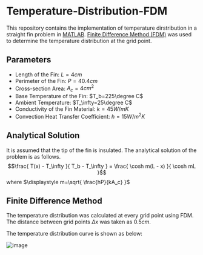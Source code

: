 # Temperature-Distribution-FDM
This repository contains the implementation of temperature dirstribution in a straight fin problem in [MATLAB](https://www.mathworks.com/products/matlab.html).
[Finite Difference Method (FDM)](https://en.wikipedia.org/wiki/Finite_difference_method) was used to determine the temperature distribution at the grid point.

## Parameters
- Length of the Fin: $L=4cm$
- Perimeter of the Fin: $P=40.4cm$
- Cross-section Area: $A_c=4cm^2$
- Base Temperature of the Fin: $T_b=225\degree C$
- Ambient Temperature: $T_\infty=25\degree C$
- Conductivity of the Fin Material: $k=45 W/m K$
- Convection Heat Transfer Coefficient: $h=15 W/m^2K$

## Analytical Solution
It is assumed that the tip of the fin is insulated. The analytical solution of the problem is as follows.
$$\frac{ T(x) - T_\infty }{ T_b - T_\infty } = \frac{ \cosh m(L - x) }{ \cosh mL }$$
where $\displaystyle m=\sqrt{ \frac{hP}{kA_c} }$

## Finite Difference Method
The temperature distribution was calculated at every grid point using FDM.
The distance between grid points $\Delta x$ was taken as $0.5cm$.

The temperature distribution curve is shown as below:

![image](https://github.com/Nesasio/Temperature-Distribution-FDM/assets/110229836/4064e3b4-96da-43ef-b742-cee0e4d1f851)

